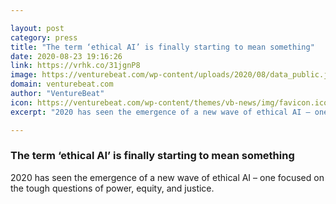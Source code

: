 ```yaml
---

layout: post
category: press
title: "The term ‘ethical AI’ is finally starting to mean something"
date: 2020-08-23 19:16:26
link: https://vrhk.co/31jgnP8
image: https://venturebeat.com/wp-content/uploads/2020/08/data_public.jpg?w=1200&strip=all
domain: venturebeat.com
author: "VentureBeat"
icon: https://venturebeat.com/wp-content/themes/vb-news/img/favicon.ico
excerpt: "2020 has seen the emergence of a new wave of ethical AI – one focused on the tough questions of power, equity, and justice."

---
```


### The term ‘ethical AI’ is finally starting to mean something

2020 has seen the emergence of a new wave of ethical AI – one focused on the tough questions of power, equity, and justice.